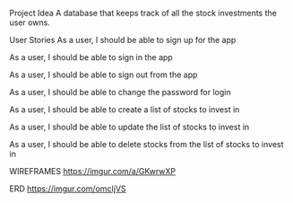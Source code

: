 Project Idea
A database that keeps track of all the stock investments the user owns.

User Stories
As a user, I should be able to sign up for the app

As a user, I should be able to sign in the app

As a user, I should be able to sign out from the app

As a user, I should be able to change the password for login

As a user, I should be able to create a list of stocks to invest in

As a user, I should be able to update the list of stocks to invest in

As a user, I should be able to delete stocks from the list of stocks to invest in

WIREFRAMES
https://imgur.com/a/GKwrwXP

ERD
https://imgur.com/omcIjVS
